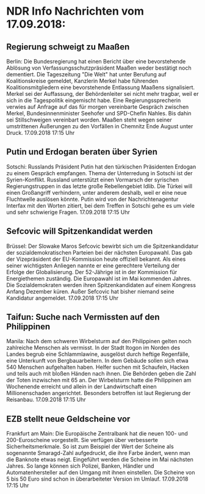 # NDR Info Nachrichten vom 17.09.2018:


## Regierung schweigt zu Maaßen
Berlin: Die Bundesregierung hat einen Bericht über eine bevorstehende Ablösung von Verfassungsschutzpräsident Maaßen weder bestätigt noch dementiert. Die Tageszeitung "Die Welt" hat unter Berufung auf Koalitionskreise gemeldet, Kanzlerin Merkel habe führenden Koalitionsmitgliedern eine bevorstehende Entlassung Maaßens signalisiert. Merkel sei der Auffassung, der Behördenleiter sei nicht mehr tragbar, weil er sich in die Tagespolitik eingemischt habe. Eine Regierungssprecherin verwies auf Anfrage auf das für morgen vereinbarte Gespräch zwischen Merkel, Bundesinnenminister Seehofer und SPD-Chefin Nahles. Bis dahin sei Stillschweigen vereinbart worden. Maaßen steht wegen seiner umstrittenen Äußerungen zu den Vorfällen in Chemnitz Ende August unter Druck. 17.09.2018 17:15 Uhr 

## Putin und Erdogan beraten über Syrien
Sotschi:	Russlands Präsident Putin hat den türkischen Präsidenten Erdogan zu einem Gespräch empfangen. Thema der Unterredung in Sotschi ist der Syrien-Konflikt. Russland unterstützt einen Vormarsch der syrischen Regierungstruppen in das letzte große Rebellengebiet Idlib. Die Türkei will einen Großangriff verhindern, unter anderem deshalb, weil er eine neue Fluchtwelle auslösen könnte. Putin wird von der Nachrichtenagentur Interfax mit den Worten zitiert, bei dem Treffen in Sotschi gehe es um viele und sehr schwierige Fragen. 17.09.2018 17:15 Uhr 

## Sefcovic will Spitzenkandidat werden
Brüssel: Der Slowake Maros Sefcovic bewirbt sich um die Spitzenkandidatur der sozialdemokratischen Parteien bei der nächsten Europawahl. Das gab der Vizepräsident der EU-Kommission heute offiziell bekannt. Als eines seiner wichtigsten Anliegen nannte er eine gerechtere Verteilung der Erfolge der Globalisierung. Der 52-Jährige ist in der Kommission für Energiethemen zuständig. Die Europawahl ist im Mai kommenden Jahres. Die Sozialdemokraten werden ihren Spitzenkandidaten auf einem Kongress Anfang Dezember küren. Außer Sefcovic hat bisher niemand seine Kandidatur angemeldet. 17.09.2018 17:15 Uhr 

## Taifun: Suche nach Vermissten auf den Philippinen
Manila: Nach dem schweren Wirbelsturm auf den Philippinen gelten noch zahlreiche Menschen als vermisst. In der Stadt Itogon im Norden des Landes begrub eine Schlammlawine, ausgelöst durch heftige Regenfälle, eine Unterkunft von Bergbauarbeitern. In dem Gebäude sollen sich etwa 540 Menschen aufgehalten haben. Helfer suchen mit Schaufeln, Hacken und teils auch mit bloßen Händen nach ihnen. Die Behörden geben die Zahl der Toten inzwischen mit 65 an. Der Wirbelsturm hatte die Philippinen am Wochenende erreicht und allein in der Landwirtschaft einen Millionenschaden angerichtet. Besonders betroffen ist laut Regierung der Reisanbau. 17.09.2018 17:15 Uhr 

## EZB stellt neue Geldscheine vor
Frankfurt am Main: Die Europäische Zentralbank hat die neuen 100- und 200-Euroscheine vorgestellt. Sie verfügen über verbesserte Sicherheitsmerkmale. So ist zum Beispiel der Wert der Scheine als sogenannte Smaragd-Zahl aufgedruckt, die ihre Farbe ändert, wenn man die Banknote etwas neigt. Eingeführt werden die Scheine im Mai nächsten Jahres. So lange können sich Polizei, Banken, Händler und Automatenhersteller auf den Umgang mit ihnen einstellen. Die Scheine von 5 bis 50 Euro sind schon in überarbeiteter Version im Umlauf. 17.09.2018 17:15 Uhr 
